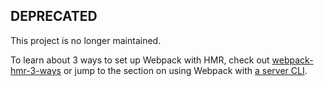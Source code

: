 ## DEPRECATED

This project is no longer maintained.

To learn about 3 ways to set up Webpack with HMR, check out [webpack-hmr-3-ways](https://github.com/ahfarmer/webpack-hmr-3-ways) or jump to the section on using Webpack with [a server CLI](https://github.com/ahfarmer/webpack-hmr-3-ways/tree/master/server-cli).
